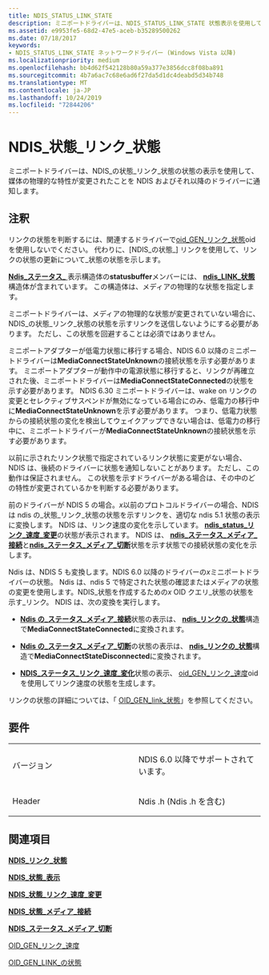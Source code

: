 ```yaml
---
title: NDIS_STATUS_LINK_STATE
description: ミニポートドライバーは、NDIS_STATUS_LINK_STATE 状態表示を使用して、媒体の物理的な特性が変更されたことを NDIS およびそれ以降のドライバーに通知します。
ms.assetid: e9953fe5-68d2-47e5-aceb-b35289500262
ms.date: 07/18/2017
keywords:
- NDIS_STATUS_LINK_STATE ネットワークドライバー (Windows Vista 以降)
ms.localizationpriority: medium
ms.openlocfilehash: bb4d62f542128b80a59a377e3856dcc8f08ba891
ms.sourcegitcommit: 4b7a6ac7c68e6ad6f27da5d1dc4deabd5d34b748
ms.translationtype: MT
ms.contentlocale: ja-JP
ms.lasthandoff: 10/24/2019
ms.locfileid: "72844206"
---
```

# <a name="ndis_status_link_state"></a>NDIS\_状態\_リンク\_状態


ミニポートドライバーは、NDIS\_の状態\_リンク\_状態の状態の表示を使用して、媒体の物理的な特性が変更されたことを NDIS およびそれ以降のドライバーに通知します。

<a name="remarks"></a>注釈
-------

リンクの状態を判断するには、関連するドライバーで[oid\_GEN\_リンク\_状態](https://docs.microsoft.com/windows-hardware/drivers/network/oid-gen-link-state)oid を使用しないでください。 代わりに、[NDIS\_の状態\_] リンクを使用して、リンクの状態の更新について\_状態の状態を示します。

[**Ndis\_ステータス\_** ](https://docs.microsoft.com/windows-hardware/drivers/ddi/ndis/ns-ndis-_ndis_status_indication)表示構造体の**statusbuffer**メンバーには、 [**ndis\_LINK\_状態**](https://docs.microsoft.com/windows-hardware/drivers/ddi/ntddndis/ns-ntddndis-_ndis_link_state)構造体が含まれています。 この構造体は、メディアの物理的な状態を指定します。

ミニポートドライバーは、メディアの物理的な状態が変更されていない場合に、NDIS\_の状態\_リンク\_状態の状態を示すリンクを送信しないようにする必要があります。 ただし、この状態を回避することは必須ではありません。

ミニポートアダプターが低電力状態に移行する場合、NDIS 6.0 以降のミニポートドライバーは**MediaConnectStateUnknown**の接続状態を示す必要があります。 ミニポートアダプターが動作中の電源状態に移行すると、リンクが再確立された後、ミニポートドライバーは**MediaConnectStateConnected**の状態を示す必要があります。 NDIS 6.30 ミニポートドライバーは、wake on リンクの変更とセレクティブサスペンドが無効になっている場合にのみ、低電力の移行中に**MediaConnectStateUnknown**を示す必要があります。 つまり、低電力状態からの接続状態の変化を検出してウェイクアップできない場合は、低電力の移行中に、ミニポートドライバーが**MediaConnectStateUnknown**の接続状態を示す必要があります。

以前に示されたリンク状態で指定されているリンク状態に変更がない場合、NDIS は、後続のドライバーに状態を通知しないことがあります。 ただし、この動作は保証されません。 この状態を示すドライバーがある場合は、その中のどの特性が変更されているかを判断する必要があります。

前のドライバーが NDIS 5 の場合。*x*以前のプロトコルドライバーの場合、NDIS は ndis の\_状態\_リンク\_状態の状態を示すリンクを、適切な ndis 5.1 状態の表示に変換します。 NDIS は、リンク速度の変化を示しています。 [**ndis\_status\_リンク\_速度\_変更**](ndis-status-link-speed-change.md)の状態が表示されます。 NDIS は、 [**ndis\_ステータス\_メディア\_接続**](ndis-status-media-connect.md)と[**ndis\_ステータス\_メディア\_切断**](ndis-status-media-disconnect.md)状態を示す状態での接続状態の変化を示します。

Ndis は、NDIS 5 も変換します。NDIS 6.0 以降のドライバーの*x*ミニポートドライバーの状態。 Ndis は、ndis 5 で特定された状態の確認またはメディアの状態の変更を使用します。NDIS\_状態を作成するための*x* OID クエリ\_状態の状態を示す\_リンク。 NDIS は、次の変換を実行します。

-   [**Ndis の\_ステータス\_メディア\_接続**](ndis-status-media-connect.md)状態の表示は、 [**ndis\_リンクの\_状態**](https://docs.microsoft.com/windows-hardware/drivers/ddi/ntddndis/ns-ntddndis-_ndis_link_state)構造で**MediaConnectStateConnected**に変換されます。

-   [**Ndis の\_ステータス\_メディア\_切断**](ndis-status-media-disconnect.md)の状態の表示は、 [**ndis\_リンクの\_状態**](https://docs.microsoft.com/windows-hardware/drivers/ddi/ntddndis/ns-ntddndis-_ndis_link_state)構造で**MediaConnectStateDisconnected**に変換されます。

-   [**NDIS\_ステータス\_リンク\_速度\_変化**](ndis-status-link-speed-change.md)状態の表示、 [oid\_GEN\_リンク\_速度](https://docs.microsoft.com/windows-hardware/drivers/network/oid-gen-link-speed)oid を使用してリンク速度の状態を生成します。

リンクの状態の詳細については、「 [OID\_GEN\_link\_状態](https://docs.microsoft.com/windows-hardware/drivers/network/oid-gen-link-state)」を参照してください。

<a name="requirements"></a>要件
------------

<table>
<colgroup>
<col width="50%" />
<col width="50%" />
</colgroup>
<tbody>
<tr class="odd">
<td><p>バージョン</p></td>
<td><p>NDIS 6.0 以降でサポートされています。</p></td>
</tr>
<tr class="even">
<td><p>Header</p></td>
<td>Ndis .h (Ndis .h を含む)</td>
</tr>
</tbody>
</table>

## <a name="see-also"></a>関連項目


[**NDIS\_リンク\_状態**](https://docs.microsoft.com/windows-hardware/drivers/ddi/ntddndis/ns-ntddndis-_ndis_link_state)

[**NDIS\_状態\_表示**](https://docs.microsoft.com/windows-hardware/drivers/ddi/ndis/ns-ndis-_ndis_status_indication)

[**NDIS\_状態\_リンク\_速度\_変更**](ndis-status-link-speed-change.md)

[**NDIS\_状態\_メディア\_接続**](ndis-status-media-connect.md)

[**NDIS\_ステータス\_メディア\_切断**](ndis-status-media-disconnect.md)

[OID\_GEN\_リンク\_速度](https://docs.microsoft.com/windows-hardware/drivers/network/oid-gen-link-speed)

[OID\_GEN\_LINK\_の状態](https://docs.microsoft.com/windows-hardware/drivers/network/oid-gen-link-state)

 

 





